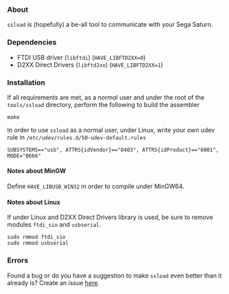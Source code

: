 ### About

`ssload` is (hopefully) a be-all tool to communicate with your Sega Saturn.

### Dependencies

 - FTDI USB driver (`libftdi`) (`HAVE_LIBFTD2XX=0`)
 - D2XX Direct Drivers (`libftd2xx`) (`HAVE_LIBFTD2XX=1`)

### Installation

  If all requirements are met, as a _normal_ user and under the root of the
  `tools/ssload` directory, perform the following to build the assembler

    make

  In order to use `ssload` as a normal user, under Linux, write your own udev
  rule in `/etc/udev/rules.d/50-udev-default.rules`

    SUBSYSTEMS=="usb", ATTRS{idVendor}=="0403", ATTRS{idProduct}=="6001", MODE="0666"

#### Notes about MinGW

  Define `HAVE_LIBUSB_WIN32` in order to compile under MinGW64.

#### Notes about Linux

  If under Linux and D2XX Direct Drivers library is used, be sure to remove
  modules `ftdi_sio` and `usbserial`.

    sudo rmmod ftdi_sio
    sudo rmmod usbserial

### Errors

  Found a bug or do you have a suggestion to make `ssload` even better than it
  already is? Create an issue [here][1].

[1]: https://github.com/ijacquez/libyaul/issues
